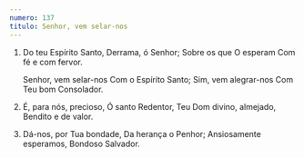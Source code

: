 ```yaml
---
numero: 137
titulo: Senhor, vem selar-nos
---
```

1. Do teu Espírito Santo,
   Derrama, ó Senhor;
   Sobre os que O esperam
   Com fé e com fervor.

   Senhor, vem selar-nos
   Com o Espírito Santo;
   Sim, vem alegrar-nos
   Com Teu bom Consolador.

2. É, para nós, precioso,
   Ó santo Redentor,
   Teu Dom divino, almejado,
   Bendito e de valor.

3. Dá-nos, por Tua bondade,
   Da herança o Penhor;
   Ansiosamente esperamos,
   Bondoso Salvador.
